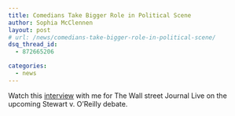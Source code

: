 ```yaml
---
title: Comedians Take Bigger Role in Political Scene
author: Sophia McClennen
layout: post
# url: /news/comedians-take-bigger-role-in-political-scene/
dsq_thread_id:
  - 872665206

categories: 
  - news
---
```

Watch this [interview][1] with me for The Wall street Journal Live on the upcoming Stewart v. O’Reilly debate.

 [1]: http://live.wsj.com/#!72831C95-BEBB-400C-B8BD-5BF931ECB961